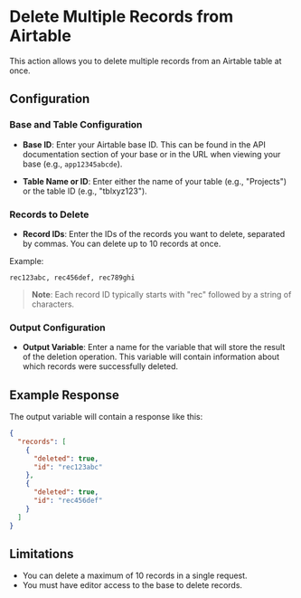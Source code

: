 # Delete Multiple Records from Airtable

This action allows you to delete multiple records from an Airtable table at once.

## Configuration

### Base and Table Configuration

- **Base ID**: Enter your Airtable base ID. This can be found in the API documentation section of your base or in the URL when viewing your base (e.g., `app12345abcde`).

- **Table Name or ID**: Enter either the name of your table (e.g., "Projects") or the table ID (e.g., "tblxyz123").

### Records to Delete

- **Record IDs**: Enter the IDs of the records you want to delete, separated by commas. You can delete up to 10 records at once.

Example:
```
rec123abc, rec456def, rec789ghi
```

> **Note**: Each record ID typically starts with "rec" followed by a string of characters.

### Output Configuration

- **Output Variable**: Enter a name for the variable that will store the result of the deletion operation. This variable will contain information about which records were successfully deleted.

## Example Response

The output variable will contain a response like this:

```json
{
  "records": [
    {
      "deleted": true,
      "id": "rec123abc"
    },
    {
      "deleted": true,
      "id": "rec456def"
    }
  ]
}
```

## Limitations

- You can delete a maximum of 10 records in a single request.
- You must have editor access to the base to delete records.
